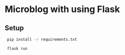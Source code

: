 # Microblog with using Flask
## Setup
```bash
 pip install -r requirements.txt
```
```bash
 flask run
```
